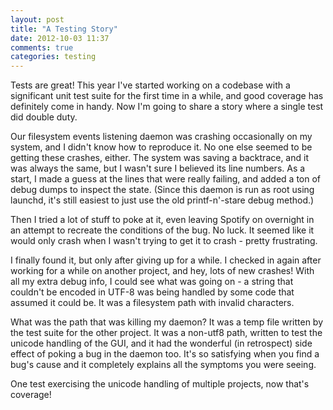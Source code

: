 ```yaml
---
layout: post
title: "A Testing Story"
date: 2012-10-03 11:37
comments: true
categories: testing
---
```


Tests are great! This year I've started working on a codebase with a
significant unit test suite for the first time in a while, and good
coverage has definitely come in handy. Now I'm going to share a 
story where a single test did double duty.

Our filesystem events listening daemon was crashing occasionally on my
system, and I didn't know how to reproduce it. No one else seemed to
be getting these crashes, either. The system was saving a backtrace,
and it was always the same, but I wasn't sure I believed its line
numbers. As a start, I made a guess at the lines that were really
failing, and added a ton of debug dumps to inspect the state. (Since
this daemon is run as root using launchd, it's still easiest to just
use the old printf-n'-stare debug method.)

Then I tried a lot of stuff to poke at it, even leaving Spotify on
overnight in an attempt to recreate the conditions of the bug. No
luck. It seemed like it would only crash when I wasn't trying to get
it to crash - pretty frustrating.

I finally found it, but only after giving up for a while. I checked in
again after working for a while on another project, and hey, lots of
new crashes! With all my extra debug info, I could see what was going
on - a string that couldn't be encoded in UTF-8 was being handled by
some code that assumed it could be. It was a filesystem path with
invalid characters.

What was the path that was killing my daemon? It was a temp file written
by the test suite for the other project. It was a non-utf8 path,
written to test the unicode handling of the GUI, and it had the
wonderful (in retrospect) side effect of poking a bug in the daemon
too. It's so satisfying when you find a bug's cause and it completely explains all the symptoms you were seeing.

One test exercising the unicode handling of multiple projects, now that's coverage!